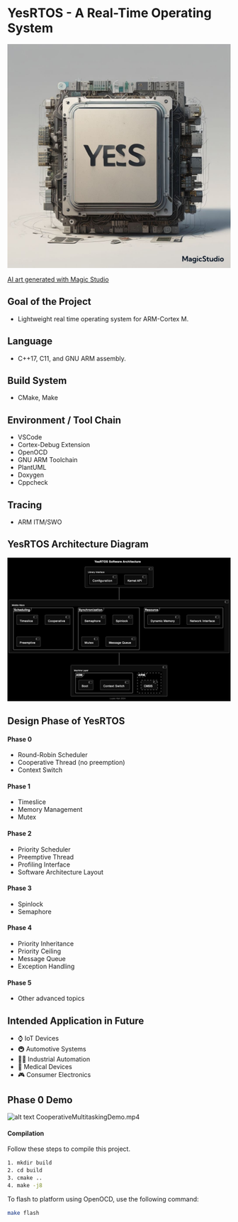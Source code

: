 # YesRTOS - A Real-Time Operating System

![alt text](/docs/diagrams/github_profile.jpg)

[AI art generated with Magic Studio](https://magicstudio.com/ai-art-generator/)

## Goal of the Project
* Lightweight real time operating system for ARM-Cortex M.

## Language
* C++17, C11, and GNU ARM assembly.

## Build System
* CMake, Make

## Environment / Tool Chain
* VSCode
* Cortex-Debug Extension
* OpenOCD
* GNU ARM Toolchain
* PlantUML
* Doxygen
* Cppcheck

## Tracing
* ARM ITM/SWO

## YesRTOS Architecture Diagram
![alt text](/docs/diagrams/architecture.png)

## Design Phase of YesRTOS
#### Phase 0
* Round-Robin Scheduler
* Cooperative Thread (no preemption)
* Context Switch

#### Phase 1
* Timeslice
* Memory Management
* Mutex


#### Phase 2
* Priority Scheduler
* Preemptive Thread
* Profiling Interface
* Software Architecture Layout

#### Phase 3
* Spinlock
* Semaphore

#### Phase 4
* Priority Inheritance
* Priority Ceiling
* Message Queue
* Exception Handling

#### Phase 5
* Other advanced topics

## Intended Application in Future
* ⌚️ IoT Devices
* 🚇 Automotive Systems
* 👨‍🏭 Industrial Automation
* 🏥 Medical Devices
* 🎮 Consumer Electronics


## Phase 0 Demo

![alt text](/docs/demo/CooperativeMultitaskingDemo.gif)
CooperativeMultitaskingDemo.mp4

#### Compilation

  Follow these steps to compile this project.
  ```bash
  1. mkdir build
  2. cd build
  3. cmake ..
  4. make -j8
  ```

  To flash to platform using OpenOCD, use the following command:
  ```bash
  make flash
  ```